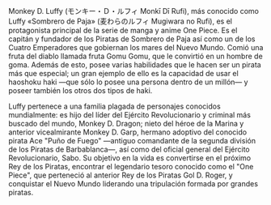 Monkey D. Luffy (モンキー・Ｄ・ルフィ Monkī Dī Rufi), más conocido como Luffy «Sombrero de Paja» (麦わらのルフィ Mugiwara no Rufi), es el protagonista principal de la serie de manga y anime One Piece. Es el capitán y fundador de los Piratas de Sombrero de Paja así como un de los Cuatro Emperadores que gobiernan los mares del Nuevo Mundo. Comió una fruta del diablo llamada fruta Gomu Gomu, que le convirtió en un hombre de goma. Además de esto, posee varias habilidades que le hacen ser un pirata más que especial; un gran ejemplo de ello es la capacidad de usar el haoshoku haki ―que sólo lo posee una persona dentro de un millón― y poseer también los otros dos tipos de haki.

Luffy pertenece a una familia plagada de personajes conocidos mundialmente: es hijo del líder del Ejército Revolucionario y criminal más buscado del mundo, Monkey D. Dragon; nieto del héroe de la Marina y anterior vicealmirante Monkey D. Garp, hermano adoptivo del conocido pirata Ace "Puño de Fuego" ―antiguo comandante de la segunda división de los Piratas de Barbablanca―, así como del oficial general del Ejército Revolucionario, Sabo. Su objetivo en la vida es convertirse en el próximo Rey de los Piratas, encontrar el legendario tesoro conocido como el "One Piece", que perteneció al anterior Rey de los Piratas Gol D. Roger, y conquistar el Nuevo Mundo liderando una tripulación formada por grandes piratas.